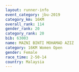 ```yaml
---
layout: runner-info 
event_category: jbu-2019 
category_km: 16KM  
overall_rank: 114
gender_rank: 20
category_rank: 20
bib: 63003
name: MAZNI BINTI MOHAMAD AZIZ
category: 16KM Women Open
gender: Female
race_time: 2-50-14
country: Malaysia
---
```

